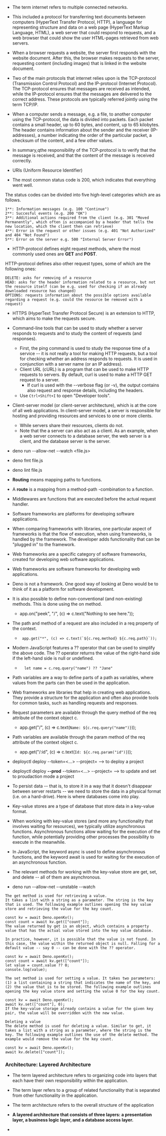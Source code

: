 * The term internet refers to multiple connected networks.

* This included a protocol for transferring text documents between computers (HyperText Transfer Protocol, HTTP), a language for representing structure and data on a web page (HyperText Markup Language, HTML), a web server that could respond to requests, and a web browser that could show the user HTML-pages retrieved from web servers.

* When a browser requests a website, the server first responds with the website document. After this, the browser makes requests to the server, requesting content (including images) that is linked in the website document.

* Two of the main protocols that internet relies upon is the TCP-protocol (Transmission Control Protocol) and the IP-protocol (Internet Protocol). The TCP-protocol ensures that messages are received as intended, while the IP-protocol ensures that the messages are delivered to the correct address. These protocols are typically referred jointly using the term TCP/IP.

* When a computer sends a message, e.g. a file, to another computer using the TCP-protocol, the data is divided into packets. Each packet contains a small header, up to 60 bytes, and content, up to 65 kilobytes. The header contains information about the sender and the receiver (IP-addresses), a number indicating the order of the particular packet, a checksum of the content, and a few other values.

* In summary,qthe responsibility of the TCP-protocol is to verify that the message is received, and that the content of the message is received correctly.

* URIs (Uniform Resource Identifier)

* The most common status code is 200, which indicates that everything went well.

The status codes can be divided into five high-level categories which are as follows.

```
1**: Information messages (e.g. 100 "Continue")
2**: Succesful events (e.g. 200 "OK")
3**: Additional actions required from the client (e.g. 301 "Moved Permanently", which often is accompanied by a header that tells the new location, which the client then can retrieve)
4**: Error in the request or other issues (e.g. 401 "Not Authorized" and 404 "Not Found")
5**: Error on the server e.g. 500 "Internal Server Error")
```
* HTTP-protocol defines eight request methods, where the most commonly used ones are **GET** and **POST**.

HTTP-protocol defines also other request types, some of which are the following ones:
```
DELETE: asks for removing of a resource
HEAD: asks for the header information related to a resource, but not the resource itself (can be e.g. used for checking if an already downloaded resource has changed)
OPTIONS: requests information about the possible options available regarding a request (e.g. could the resource be removed with a request)
```
* HTTPS (HyperText Transfer Protocol Secure) is an extension to HTTP, which aims to make the requests secure.

* Command-line tools that can be used to study whether a server responds to requests and to study the content  of requests (and responses).
	- First, the ping command is used to study the response time of a service -- it is not really a tool for making HTTP requests, but a tool for checking whether an address responds to requests. It is used in conjunction with a server name (or an IP address).
	- Client URL (cURL) is a program that can be used to make HTTP requests to servers. By default, curl is used to make a HTTP GET request to a server.
		- If curl is used with the --verbose flag (or -v), the output contains also request and response details, including the headers. 
	- Use `Ctrl+Shift+I` to open "Developer tools".
	 
* Client-server model (or client-server architecture), which is at the core of all web applications. In client-server model, a server is responsible for hosting and providing resources and services to one or more clients.
	- While servers share their resources, clients do not.
	- Note that the a server can also act as a client.
 As an example, when a web server connects to a database server, the web server is a client, and the database server is the server.

* deno run --allow-net --watch <file.js>
* deno fmt file.js 
* deno lint file.js
  

* **Routing** means mapping paths to functions.
- A **route** is a mapping from a method-path -combination to a function.


* Middlewares are functions that are executed before the actual request handler.

* Software frameworks are platforms for developing software applications.

* When comparing frameworks with libraries, one particular aspect of frameworks is that the flow of execution, when using frameworks, is handled by the framework. The developer adds functionality that can be "plugged in" to the framework.

* Web frameworks are a specific category of software frameworks, created for developing web software applications.
- Web frameworks are software frameworks for developing web applications.

* Deno is not a framework. One good way of looking at Deno would be to think of it as a platform for software development.

* It is also possible to define non-conventional (and non-existing) methods. This is done using the on method. 
	- app.on("peek", "/", (c) => c.text("Nothing to see here."));	

* The path and method of a request are also included in a req property of the context. 
	- `` app.get("*", (c) => c.text(`${c.req.method} ${c.req.path}`));``

* Modern JavaScript features a ?? operator that can be used to simplify the above code. The ?? operator returns the value of the right-hand side if the left-hand side is null or undefined.
	- ``  let name = c.req.query("name") ?? "Jane"``

* Path variables are a way to define parts of a path as variables, where values from the parts can then be used in the application.

* Web frameworks are libraries that help in creating web applications. They provide a structure for the application and often also provide tools for common tasks, such as handling requests and responses.

* Request parameters are available through the query method of the req attribute of the context object c.
	- app.get("/", (c) => c.text(`Name: ${c.req.query("name")}`));

* Path variables are available through the param method of the req attribute of the context object c.
	- app.get("/:id", (c) => c.text(`Id: ${c.req.param("id")}`));


* deployctl deploy --token=<...> --project=<name> --> to deploy a project

* deployctl deploy **--prod** --token=<...> --project=<name> --> to update and set to proudaction mode a project

* To persist data -- that is, to store it in a way that it doesn't disappear between server restarts -- we need to store the data in a physical format (i.e. on a hard-drive). Here is where databases come into play.

* Key-value stores are a type of database that store data in a key-value format.

* When working with key-value stores (and more any functionality that involves waiting for resources), we typically utilize asynchronous functions. Asynchronous functions allow waiting for the execution of the function, while potentially providing other processes the possibility to execute in the meanwhile.

* In JavaScript, the keyword async is used to define asynchronous functions, and the keyword await is used for waiting for the execution of an asynchronous function.

* The relevant methods for working with the key-value store are get, set, and delete -- all of them are asynchronous.

* deno run --allow-net --unstable --watch

```
The get method is used for retrieving a value.
It takes a list with a string as a parameter. The string is the key that is used. The following example outlines opening the key value store and retrieving the value for the key count.

const kv = await Deno.openKv();
const count = await kv.get(["count"]);
The value returned by get is an object, which contains a property value that has the actual value stored into the key value database.

In practice, however, it is possible that the value is not found. In this case, the value within the returned object is null. Falling for a default value -- say 0 -- can be done with the ?? operator.

const kv = await Deno.openKv();
const count = await kv.get(["count"]);
let value = count.value ?? 0;
console.log(value);
```

```
The set method is used for setting a value. It takes two parameters: (1) a list containing a string that indicates the name of the key, and (2) the value that is to be stored. The following example outlines opening the key value store and setting the value 0 for the key count.

const kv = await Deno.openKv();
await kv.set(["count"], 0);
If the key-value storage already contains a value for the given key pair, the value will be overridden with the new value.
```

```
Deleting a value
The delete method is used for deleting a value. Similar to get, it takes a list with a string as a parameter, where the string is the key. The following example outlines the use of the delete method. The example would remove the value for the key count.

const kv = await Deno.openKv();
await kv.delete(["count"]);
```

### Architecture: Layered Architecture
* The term layered architecture refers to organizing code into layers that each have their own responsibility within the application. 

* The term layer refers to a group of related functionality that is separated from other functionality in the application. 

* The term architecture refers to the overall structure of the application

* **A layered architecture that consists of three layers: a presentation layer, a business logic layer, and a database access layer.**

* 


 



















